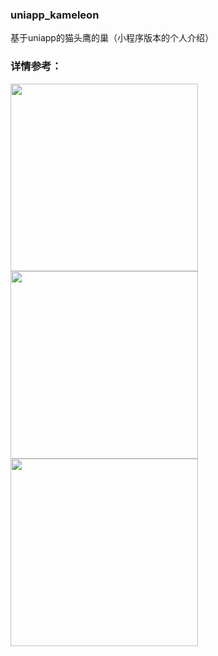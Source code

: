 ### uniapp_kameleon
基于uniapp的猫头鹰的巢（小程序版本的个人介绍）

### 详情参考：
<img src="https://github.com/xueenze/uniapp_kameleon/blob/master/1.jpeg" width="300" align=center />
<img src="https://github.com/xueenze/uniapp_kameleon/blob/master/2.jpeg" width="300" align=center />
<img src="https://github.com/xueenze/uniapp_kameleon/blob/master/3.jpeg" width="300" align=center />

